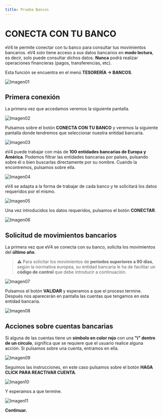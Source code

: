 ```yaml
---
title: Prueba Bancos
---
```


# CONECTA CON TU BANCO  

eV4 te permite conectar con tu banco para consultar tus movimientos bancarios. eV4 solo tiene acceso a sus datos bancarios en **modo lectura**, es decir, solo puede consultar dichos datos. **Nunca** podrá realizar operaciones financieras (pagos, transferencias, etc).  

Esta función se encuentra en el menú **TESORERÍA → BANCOS**.  

![Imagen01](../../../assets/tips/Bancos006.png)

## Primera conexión  

La primera vez que accedamos veremos la siguiente pantalla.  

![Imagen02](../../../assets/tips/Bancos010.png)

Pulsamos sobre el botón **CONECTA CON TU BANCO** y veremos la siguiente pantalla donde tendremos que seleccionar nuestra entidad bancaria.  

![Imagen03](../../../assets/tips/Bancos030.png)

eV4 puede trabajar con más de **100 entidades bancarias de Europa y América**. Podemos filtrar las entidades bancarias por países, pulsando sobre él o bien buscarlas directamente por su nombre. Cuando la encontremos, pulsamos sobre ella.  

![Imagen04](../../../assets/tips/Bancos041.png)

eV4 se adapta a la forma de trabajar de cada banco y te solicitará los datos requeridos por el mismo. 

![Imagen05](../../../assets/tips/Bancos051.png)

Una vez introducidos los datos requeridos, pulsamos el botón **CONECTAR**.  

![Imagen06](../../../assets/tips/Bancos070.png)

## Solicitud de movimientos bancarios  

La primera vez que eV4 se conecta con su banco, solicita los movimientos del **último año**.  

> ⚠️ Para solicitar los movimientos de **periodos superiores a 90 días**, según la normativa europea, su entidad bancaria le ha de facilitar un **código de control** que debe introducir a continuación. 

![Imagen07](../../../assets/tips/Bancos081.png)

Pulsamos el botón **VALIDAR** y esperamos a que el proceso termine. Después nos aparecerán en pantalla las cuentas que tengamos en esta entidad bancaria.  

![Imagen08](../../../assets/tips/Bancos091.png)

## Acciones sobre cuentas bancarias  

Si alguna de las cuentas tiene un **símbolo en color rojo** con una **"i" dentro de un círculo**, significa que se requiere que el usuario realice alguna acción. Si pulsamos sobre una cuenta, entramos en ella.  

![Imagen09](../../../assets/tips/Bancos101.png)

Seguimos las instrucciones, en este caso pulsamos sobre el botón **HAGA CLICK PARA REACTIVAR CUENTA**.  

![Imagen10](../../../assets/tips/Bancos111.png)

Y esperamos a que termine.  

![Imagen11](../../../assets/tips/Bancos121.png)

**Continuar.**  
